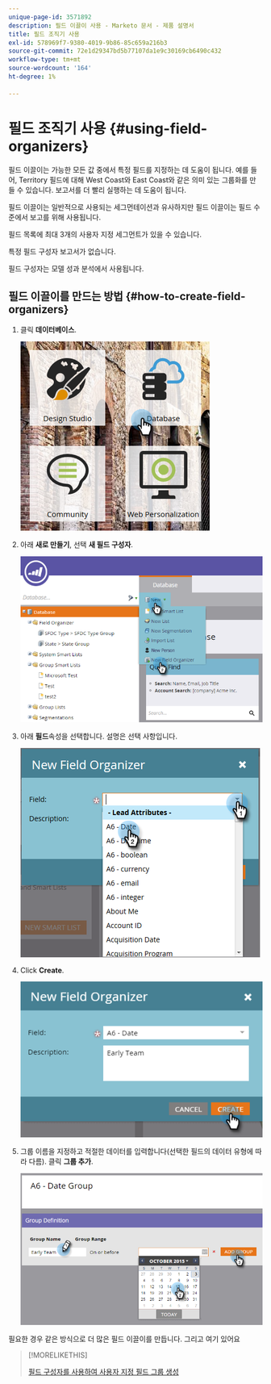```yaml
---
unique-page-id: 3571892
description: 필드 이끌이 사용 - Marketo 문서 - 제품 설명서
title: 필드 조직기 사용
exl-id: 578969f7-9380-4019-9b86-85c659a216b3
source-git-commit: 72e1d29347bd5b77107da1e9c30169cb6490c432
workflow-type: tm+mt
source-wordcount: '164'
ht-degree: 1%

---
```


# 필드 조직기 사용 {#using-field-organizers}

필드 이끌이는 가능한 모든 값 중에서 특정 필드를 지정하는 데 도움이 됩니다. 예를 들어, Territory 필드에 대해 West Coast와 East Coast와 같은 의미 있는 그룹화를 만들 수 있습니다. 보고서를 더 빨리 실행하는 데 도움이 됩니다.

필드 이끌이는 일반적으로 사용되는 세그먼테이션과 유사하지만 필드 이끌이는 필드 수준에서 보고를 위해 사용됩니다.

필드 목록에 최대 3개의 사용자 지정 세그먼트가 있을 수 있습니다.

특정 필드 구성자 보고서가 없습니다.

필드 구성자는 모델 성과 분석에서 사용됩니다.

## 필드 이끌이를 만드는 방법 {#how-to-create-field-organizers}

1. 클릭 **데이터베이스**.

   ![](assets/db.png)

1. 아래 **새로 만들기**, 선택 **새 필드 구성자**.

   ![](assets/two-1.png)

1. 아래 **필드**&#x200B;속성을 선택합니다. 설명은 선택 사항입니다.

   ![](assets/three-1.png)

1. Click **Create**.

   ![](assets/image2015-9-3-16-3a36-3a31.png)

1. 그룹 이름을 지정하고 적절한 데이터를 입력합니다(선택한 필드의 데이터 유형에 따라 다름). 클릭 **그룹 추가**.

   ![](assets/image2015-9-3-16-3a40-3a45.png)

필요한 경우 같은 방식으로 더 많은 필드 이끌이를 만듭니다. 그리고 여기 있어요

>[!MORELIKETHIS]
>
>[필드 구성자를 사용하여 사용자 지정 필드 그룹 생성](/help/marketo/product-docs/reporting/revenue-cycle-analytics/revenue-tools/field-organizers/create-custom-field-groups-using-the-field-organizer.md)
